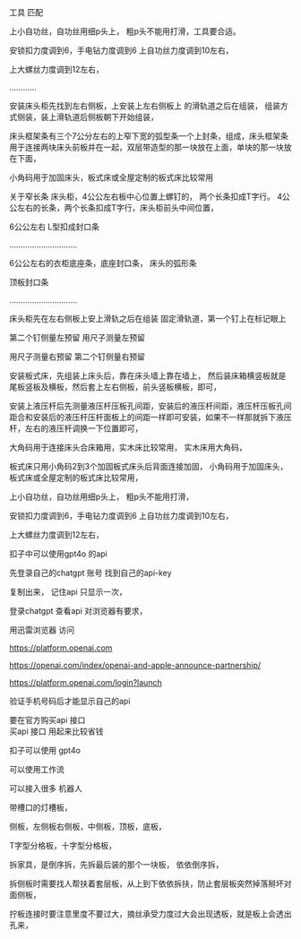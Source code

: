 工具   匹配    


上小自功丝，自功丝用细p头上，
粗p头不能用打滑，工具要合适。

安锁扣力度调到6，手电钻力度调到6
上自功丝力度调到10左右，

上大螺丝力度调到12左右，

…………

安装床头柜先找到左右侧板，上安装上左右侧板上
的滑轨道之后在组装， 组装方式侧装，装上滑轨道后侧板朝下开始组装，

床头框架条有三个7公分左右的上窄下宽的弧型条一个上封条，组成，床头框架条用于连接两块床头前板并在一起，双层带造型的那一块放在上面，单块的那一块放在下面，

小角码用于加固床头，板式床或全屋定制的板式床比较常用


关于窄长条
床头柜，4公公左右板中心位置上螺钉的，
两个长条扣成T字行。
4公公左右的长条，两个长条扣成T字行，床头柜前头中间位置，

  6公公左右    L型扣成封口条

…………………………

6公公左右的衣柜底座条，底座封口条，
床头的弧形条

顶板封口条

…………………………

床头柜先在左右侧板上安上滑轨之后在组装
固定滑轨道，第一个钉上在标记眼上

第二个钉侧量左预留
用尺子测量左预留

用尺子测量右预留
第二个钉侧量右预留


安装板式床，先组装上床头后，靠在床头墙上靠在墙上，  然后装床箱横竖板就是尾板竖板及横板，然后套上左右侧板，前头竖板横板，即可，

安装上液压杆后先测量液压杆压板孔间距，安装后的液压杆间距，液压杆压板孔间距合和安装后的液压杆压杆面板上的间距一样即可安装，如果不一样那就拆下液压杆，左右的液压杆调换一下位置即可，

大角码用于连接床头合床箱用，实木床比较常用，
实木床用大角码，

板式床只用小角码2到3个加固板式床头后背面连接加固，
小角码用于加固床头，板式床或全屋定制的板式床比较常用，




上小自功丝，自功丝用细p头上，
粗p头不能用打滑，

安锁扣力度调到6，手电钻力度调到6
上自功丝力度调到10左右，

上大螺丝力度调到12左右，

扣子中可以使用gpt4o   的api

先登录自己的chatgpt  账号    找到自己的api-key

复制出来，   记住api   只显示一次，


登录chatgpt   查看api  对浏览器有要求，

用迅雷浏览器  访问

https://platform.openai.com

https://openai.com/index/openai-and-apple-announce-partnership/

https://platform.openai.com/login?launch


验证手机号码后才能显示自己的api

要在官方购买api   接口   
买api    接口    用起来比较省钱

扣子可以使用  gpt4o   

可以使用工作流    

可以接入很多  机器人  

带槽口的灯槽板，

侧板，左侧板右侧板，中侧板，顶板，底板，

T字型分格板，十字型分格板，


拆家具，是倒序拆，先拆最后装的那个一块板，
依依倒序拆，

拆侧板时需要找人帮扶着套层板，从上到下依依拆扶，防止套层板突然掉落掰坏对面侧板，

拧板连接时要注意里度不要过大，摘丝承受力度过大会出现透板，就是板上会透出孔来，










